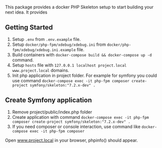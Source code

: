 This package provides a docker PHP Skeleton setup to start building your next idea. It provides

## Getting Started
1. Setup `.env` from `.env.example` file.
2. Setup `docker/php-fpm/xdebug/xdebug.ini` from `docker/php-fpm/xdebug/xdebug.ini.example` file.
3. Build containers with `docker-compose build && docker-compose up -d` command.
4. Setup `hosts` file with `127.0.0.1 localhost project.local www.project.local` domains.
5. Init php application in project folder. For example for symfony you could use command `docker-compose exec -it php-fpm composer create-project symfony/skeleton:"7.2.x-dev" .`

## Create Symfony application
1. Remove project/public/index.php folder
2. Create application with command `docker-compose exec -it php-fpm composer create-project symfony/skeleton:"7.2.x-dev" .` 
3. If you need composer or console interaction, use command like `docker-compose exec -it php-fpm composer`

Open www.project.local in your browser, phpinfo() should appear.